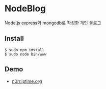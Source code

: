 # NodeBlog
Node.js express와 mongodb로 작성한 개인 블로그
## Install
```
$ sudo npm install
$ sudo node bin/www
```
## Demo
- [n0rr.iptime.org](http://n0rr.iptime.org)
